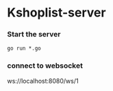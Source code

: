 # Kshoplist-server

### Start the server
`go run *.go`
 
### connect to websocket
ws://localhost:8080/ws/1
